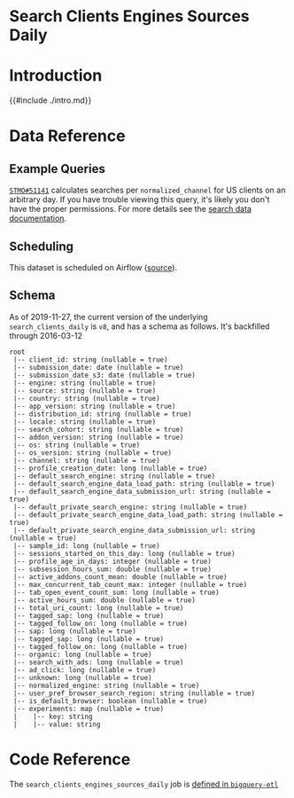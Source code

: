 # Search Clients Engines Sources Daily

<!-- toc -->

# Introduction

{{#include ./intro.md}}

# Data Reference

## Example Queries

[`STMO#51141`](https://sql.telemetry.mozilla.org/queries/51141/source)
calculates searches per `normalized_channel` for US clients on an arbitrary day.
If you have trouble viewing this query,
it's likely you don't have the proper permissions.
For more details see the [search data documentation].

## Scheduling

This dataset is scheduled on Airflow
([source](https://github.com/mozilla/bigquery-etl/blob/ad84a15d580333b41d36cfe8331e51238f3bafa1/dags/bqetl_search.py#L64)).

## Schema

As of 2019-11-27, the current version of the underlying `search_clients_daily` is `v8`,
and has a schema as follows.
It's backfilled through 2016-03-12

```
root
 |-- client_id: string (nullable = true)
 |-- submission_date: date (nullable = true)
 |-- submission_date_s3: date (nullable = true)
 |-- engine: string (nullable = true)
 |-- source: string (nullable = true)
 |-- country: string (nullable = true)
 |-- app_version: string (nullable = true)
 |-- distribution_id: string (nullable = true)
 |-- locale: string (nullable = true)
 |-- search_cohort: string (nullable = true)
 |-- addon_version: string (nullable = true)
 |-- os: string (nullable = true)
 |-- os_version: string (nullable = true)
 |-- channel: string (nullable = true)
 |-- profile_creation_date: long (nullable = true)
 |-- default_search_engine: string (nullable = true)
 |-- default_search_engine_data_load_path: string (nullable = true)
 |-- default_search_engine_data_submission_url: string (nullable = true)
 |-- default_private_search_engine: string (nullable = true)
 |-- default_private_search_engine_data_load_path: string (nullable = true)
 |-- default_private_search_engine_data_submission_url: string (nullable = true)
 |-- sample_id: long (nullable = true)
 |-- sessions_started_on_this_day: long (nullable = true)
 |-- profile_age_in_days: integer (nullable = true)
 |-- subsession_hours_sum: double (nullable = true)
 |-- active_addons_count_mean: double (nullable = true)
 |-- max_concurrent_tab_count_max: integer (nullable = true)
 |-- tab_open_event_count_sum: long (nullable = true)
 |-- active_hours_sum: double (nullable = true)
 |-- total_uri_count: long (nullable = true)
 |-- tagged_sap: long (nullable = true)
 |-- tagged_follow_on: long (nullable = true)
 |-- sap: long (nullable = true)
 |-- tagged_sap: long (nullable = true)
 |-- tagged_follow_on: long (nullable = true)
 |-- organic: long (nullable = true)
 |-- search_with_ads: long (nullable = true)
 |-- ad_click: long (nullable = true)
 |-- unknown: long (nullable = true)
 |-- normalized_engine: string (nullable = true)
 |-- user_pref_browser_search_region: string (nullable = true)
 |-- is_default_browser: boolean (nullable = true)
 |-- experiments: map (nullable = true)
 |    |-- key: string
 |    |-- value: string
```

# Code Reference

The `search_clients_engines_sources_daily` job is
[defined in `bigquery-etl`](https://github.com/mozilla/bigquery-etl/blob/master/sql/moz-fx-data-shared-prod/search_derived/search_clients_daily_v8/query.sql)

[search data documentation]: ../../search.md
